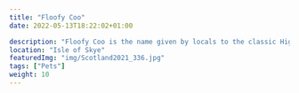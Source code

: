```yaml
---
title: "Floofy Coo"
date: 2022-05-13T18:22:02+01:00

description: "Floofy Coo is the name given by locals to the classic Higland Cows."
location: "Isle of Skye"
featuredImg: "img/Scotland2021_336.jpg"
tags: ["Pets"]
weight: 10
---
```


